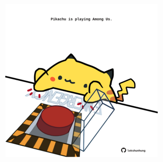 <!-- built at 11/06/2025, 14:00:31 UTC -->
<p align="center">
  <img width="500" height="500" src="./ReadmeImage.svg">
</p>
